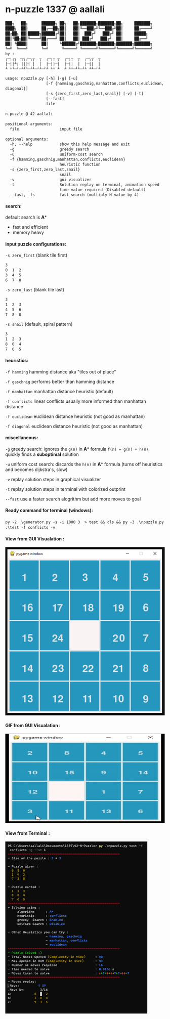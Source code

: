 # n-puzzle 1337 @ aallali

```
███╗   ██╗      ██████╗ ██╗   ██╗███████╗███████╗██╗     ███████╗
████╗  ██║      ██╔══██╗██║   ██║╚══███╔╝╚══███╔╝██║     ██╔════╝
██╔██╗ ██║█████╗██████╔╝██║   ██║  ███╔╝   ███╔╝ ██║     █████╗  
██║╚██╗██║╚════╝██╔═══╝ ██║   ██║ ███╔╝   ███╔╝  ██║     ██╔══╝  
██║ ╚████║      ██║     ╚██████╔╝███████╗███████╗███████╗███████╗
╚═╝  ╚═══╝      ╚═╝      ╚═════╝ ╚══════╝╚══════╝╚══════╝╚══════╝
by : 
┌─┐┌┐ ┌┬┐┌─┐┬  ┬  ┌─┐┬ ┬  ┌─┐┬  ┬  ┌─┐┬  ┬
├─┤├┴┐ ││├┤ │  │  ├─┤├─┤  ├─┤│  │  ├─┤│  │
┴ ┴└─┘─┴┘└─┘┴─┘┴─┘┴ ┴┴ ┴  ┴ ┴┴─┘┴─┘┴ ┴┴─┘┴
```
```
usage: npuzzle.py [-h] [-g] [-u]
                  [-f {hamming,gaschnig,manhattan,conflicts,euclidean, diagonal}]
                  [-s {zero_first,zero_last,snail}] [-v] [-t]
                  [--fast]
                  file

n-puzzle @ 42 aallali

positional arguments:
  file                  input file

optional arguments:
  -h, --help            show this help message and exit
  -g                    greedy search
  -u                    uniform-cost search
  -f {hamming,gaschnig,manhattan,conflicts,euclidean}
                        heuristic function
  -s {zero_first,zero_last,snail}
                        snail
  -v                    gui visualizer
  -t                    Solution replay on terminal, animation speed
                        time value required (Disabled default)
  --fast, -fs           fast search (multiply H value by 4)
```

#### search:
default search is **A***
- fast and efficient
- memory heavy


#### input puzzle configurations:
`-s zero_first` (blank tile first)

```
3
0  1  2
3  4  5
6  7  8
```


`-s zero_last` (blank tile last)
```
3
1  2  3
4  5  6
7  8  0
```

`-s snail` (default, spiral pattern)
```
3
1  2  3
8  0  4
7  6  5
```

#### heuristics:

`-f hamming` hamming distance aka "tiles out of place"

`-f gaschnig` performs better than hamming distance

`-f manhattan` manhattan distance heuristic (default)

`-f conflicts` linear conflicts usually more informed than manhattan distance

`-f euclidean` euclidean distance heuristic (not good as manhattan)

`-f diagonal` euclidean distance heuristic (not good as manhattan)


#### miscellaneous:

`-g` greedy search: ignores the `g(n)` in **A*** formula `f(n) = g(n) + h(n)`, quickly finds a **suboptimal** solution

`-u` uniform cost search: discards the `h(n)` in **A*** formula (turns off heuristics and becomes dijkstra's, slow)

`-v` replay solution steps in graphical visualizer

`-t` replay solution steps in terminal with colorized outprint

`--fast` use a faster search alogrithm but add more moves to goal

#### Ready command for terminal (windows):
`py -2 .\generator.py -s -i 1000 3  > test && cls && py -3 .\npuzzle.py .\test -f conflicts -v `

#### View from GUI Visualation :
![gui](https://raw.githubusercontent.com/aallali/42-N-Puzzle/main/docs/gui.PNG?token=AKWFYDYMTX62IUOQIZBRXW3AZDN5O)

#### GIF from GUI Visualation :
![gui](https://raw.githubusercontent.com/aallali/42-N-Puzzle/main/docs/gui-gif.gif?token=AKWFYDYMDK73KJWOB625PYTAZDPCY)

#### View from Terminal :
![terminal](https://raw.githubusercontent.com/aallali/42-N-Puzzle/main/docs/terminal4-new.PNG?token=AKWFYDZPBHDFVWFPA57YCG3AZYKVY)
